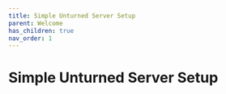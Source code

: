 ```yaml
---
title: Simple Unturned Server Setup
parent: Welcome
has_children: true
nav_order: 1
---
```


# Simple Unturned Server Setup
